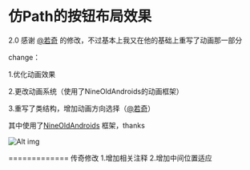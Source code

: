 仿Path的按钮布局效果
=============

2.0 感谢 [@若奇](http://my.oschina.net/u/995232) 的修改，不过基本上我又在他的基础上重写了动画那一部分

change：

1.优化动画效果

2.更改动画系统（使用了NineOldAndroids的动画框架）

3.重写了类结构，增加动画方向选择（[@若奇](http://my.oschina.net/u/995232)）


其中使用了[NineOldAndroids](https://github.com/JakeWharton/NineOldAndroids/) 框架，thanks

![Alt img](https://github.com/dodola/PathButton/raw/master/img.jpg)

=============
传奇修改
1.增加相关注释
2.增加中间位置适应
